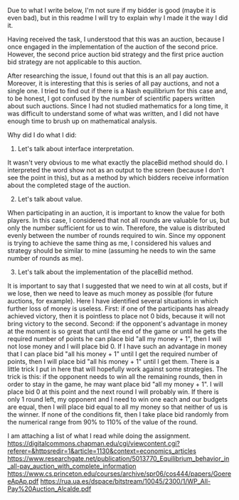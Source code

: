 Due to what I write below, I'm not sure if my bidder is good (maybe it is even bad), but in this readme I will try to explain why I made it the way I did it.

Having received the task, I understood that this was an auction, because I once engaged in the implementation of the auction of the second price.
However, the second price auction bid strategy and the first price auction bid strategy are not applicable to this auction.

After researching the issue, I found out that this is an all pay auction. Moreover, it is interesting that this is series of all pay auctions, and not a single one.
I tried to find out if there is a Nash equilibrium for this case and, to be honest, I got confused by the number of scientific papers written about such auctions. Since I had not studied mathematics for a long time, it was difficult to understand some of what was written, and I did not have enough time to brush up on mathematical analysis.

Why did I do what I did:

1) Let's talk about interface interpretation.

It wasn't very obvious to me what exactly the placeBid method should do. I interpreted the word show not as an output to the screen (because I don't see the point in this), but as a method by which bidders receive information about the completed stage of the auction.

2) Let's talk about value.

When participating in an auction, it is important to know the value for both players. In this case, I considered that not all rounds are valuable for us, but only the number sufficient for us to win.
Therefore, the value is distributed evenly between the number of rounds required to win. Since my opponent is trying to achieve the same thing as me, I considered his values and strategy should be similar to mine (assuming he needs to win the same number of rounds as me).

3) Let's talk about the implementation of the placeBid method.

It is important to say that I suggested that we need to win at all costs, but if we lose, then we need to leave as much money as possible (for future auctions, for example). Here I have identified several situations in which further loss of money is useless.
First: if one of the participants has already achieved victory, then it is pointless to place not 0 bids, because it will not bring victory to the second.
Second: if the opponent's advantage in money at the moment is so great that until the end of the game or until he gets the required number of points he can place bid "all my money + 1", then I will not lose money and I will place bid 0.
If I have such an advantage in money that I can place bid "all his money + 1" until I get the required number of points, then I will place bid "all his money + 1" until I get them.
There is a little trick I put in here that will hopefully work against some strategies. The trick is this: if the opponent needs to win all the remaining rounds, then in order to stay in the game, he may want place bid "all my money + 1". I will place bid 0 at this point and the next round I will probably win.
If there is only 1 round left, my opponent and I need to win one each and our budgets are equal, then I will place bid equal to all my money so that neither of us is the winner.
If none of the conditions fit, then I take place bid randomly from the numerical range from 90% to 110% of the value of the round.

I am attaching a list of what I read while doing the assignment.
https://digitalcommons.chapman.edu/cgi/viewcontent.cgi?referer=&httpsredir=1&article=1130&context=economics_articles
https://www.researchgate.net/publication/5013770_Equilibrium_behavior_in_all-pay_auction_with_complete_information
https://www.cs.princeton.edu/courses/archive/spr06/cos444/papers/GoereeApAp.pdf
https://rua.ua.es/dspace/bitstream/10045/2300/1/WP_All-Pay%20Auction_Alcalde.pdf